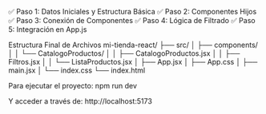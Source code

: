 ✅ Paso 1: Datos Iniciales y Estructura Básica
✅ Paso 2: Componentes Hijos
✅ Paso 3: Conexión de Componentes
✅ Paso 4: Lógica de Filtrado
✅ Paso 5: Integración en App.js

Estructura Final de Archivos
mi-tienda-react/
├── src/
│   ├── components/
│   │   └── CatalogoProductos/
│   │       ├── CatalogoProductos.jsx
│   │       ├── Filtros.jsx
│   │       └── ListaProductos.jsx
│   ├── App.jsx
│   ├── App.css
│   ├── main.jsx
│   └── index.css
└── index.html

Para ejecutar el proyecto:
npm run dev

Y acceder a través de: http://localhost:5173